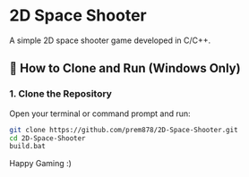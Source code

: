 # 2D Space Shooter

A simple 2D space shooter game developed in C/C++.

## 🚀 How to Clone and Run (Windows Only)

### 1. Clone the Repository

Open your terminal or command prompt and run:

```bash
git clone https://github.com/prem878/2D-Space-Shooter.git
cd 2D-Space-Shooter
build.bat
```
Happy Gaming :)
